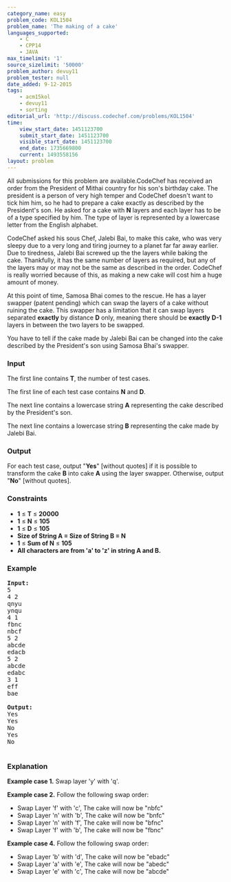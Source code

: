 ```yaml
---
category_name: easy
problem_code: KOL1504
problem_name: 'The making of a cake'
languages_supported:
    - C
    - CPP14
    - JAVA
max_timelimit: '1'
source_sizelimit: '50000'
problem_author: devuy11
problem_tester: null
date_added: 9-12-2015
tags:
    - acm15kol
    - devuy11
    - sorting
editorial_url: 'http://discuss.codechef.com/problems/KOL1504'
time:
    view_start_date: 1451123700
    submit_start_date: 1451123700
    visible_start_date: 1451123700
    end_date: 1735669800
    current: 1493558156
layout: problem
---
```

All submissions for this problem are available.CodeChef has received an order from the President of Mithai country for his son's birthday cake. The president is a person of very high temper and CodeChef doesn't want to tick him him, so he had to prepare a cake exactly as described by the President's son. He asked for a cake with **N** layers and each layer has to be of a type specified by him. The type of layer is represented by a lowercase letter from the English alphabet.

CodeChef asked his sous Chef, Jalebi Bai, to make this cake, who was very sleepy due to a very long and tiring journey to a planet far far away earlier. Due to tiredness, Jalebi Bai screwed up the the layers while baking the cake. Thankfully, it has the same number of layers as required, but any of the layers may or may not be the same as described in the order. CodeChef is really worried because of this, as making a new cake will cost him a huge amount of money.

At this point of time, Samosa Bhai comes to the rescue. He has a layer swapper (patent pending) which can swap the layers of a cake without ruining the cake. This swapper has a limitation that it can swap layers separated **exactly** by distance **D** only, meaning there should be **exactly** **D-1** layers in between the two layers to be swapped.

You have to tell if the cake made by Jalebi Bai can be changed into the cake described by the President's son using Samosa Bhai's swapper.

### Input

The first line contains **T**, the number of test cases.

The first line of each test case contains **N** and **D**.

The next line contains a lowercase string **A** representing the cake described by the President's son.

The next line contains a lowercase string **B** representing the cake made by Jalebi Bai.

### Output

For each test case, output "**Yes**" \[without quotes\] if it is possible to transform the cake **B** into cake **A** using the layer swapper. Otherwise, output "**No**" \[without quotes\].

### Constraints

- **1** ≤ **T** ≤ **20000**
- **1** ≤ **N** ≤ **105**
- **1** ≤ **D** ≤ **105**
- **Size of String A = Size of String B = N**
- **1** ≤ **Sum of N** ≤ **105**
- **All characters are from 'a' to 'z' in string A and B.**

### Example

<pre><b>Input:</b>
5
4 2
qnyu
ynqu
4 1
fbnc
nbcf
5 2
abcde
edacb
5 2
abcde
edabc
3 1
eff
bae

<b>Output:</b>
Yes
Yes
No
Yes
No

</pre>
### Explanation

**Example case 1.** Swap layer 'y' with 'q'.

**Example case 2.** Follow the following swap order:

- Swap Layer 'f' with 'c', The cake will now be "nbfc"
- Swap Layer 'n' with 'b', The cake will now be "bnfc"
- Swap Layer 'n' with 'f', The cake will now be "bfnc"
- Swap Layer 'f' with 'b', The cake will now be "fbnc"

**Example case 4.** Follow the following swap order:

- Swap Layer 'b' with 'd', The cake will now be "ebadc"
- Swap Layer 'a' with 'e', The cake will now be "abedc"
- Swap Layer 'e' with 'c', The cake will now be "abcde"
